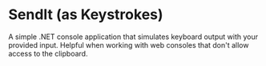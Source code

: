 # SendIt (as Keystrokes)

A simple .NET console application that simulates keyboard output with your provided input. Helpful when working with web consoles that don't allow access to the clipboard.
